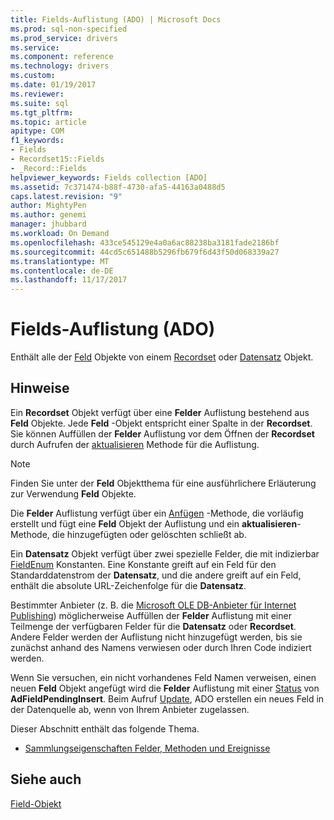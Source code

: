 ```yaml
---
title: Fields-Auflistung (ADO) | Microsoft Docs
ms.prod: sql-non-specified
ms.prod_service: drivers
ms.service: 
ms.component: reference
ms.technology: drivers
ms.custom: 
ms.date: 01/19/2017
ms.reviewer: 
ms.suite: sql
ms.tgt_pltfrm: 
ms.topic: article
apitype: COM
f1_keywords:
- Fields
- Recordset15::Fields
- _Record::Fields
helpviewer_keywords: Fields collection [ADO]
ms.assetid: 7c371474-b88f-4730-afa5-44163a0488d5
caps.latest.revision: "9"
author: MightyPen
ms.author: genemi
manager: jhubbard
ms.workload: On Demand
ms.openlocfilehash: 433ce545129e4a0a6ac88238ba3181fade2186bf
ms.sourcegitcommit: 44cd5c651488b5296fb679f6d43f50d068339a27
ms.translationtype: MT
ms.contentlocale: de-DE
ms.lasthandoff: 11/17/2017
---
```

# <a name="fields-collection-ado"></a>Fields-Auflistung (ADO)
Enthält alle der [Feld](../../../ado/reference/ado-api/field-object.md) Objekte von einem [Recordset](../../../ado/reference/ado-api/recordset-object-ado.md) oder [Datensatz](../../../ado/reference/ado-api/record-object-ado.md) Objekt.  
  
## <a name="remarks"></a>Hinweise  
 Ein **Recordset** Objekt verfügt über eine **Felder** Auflistung bestehend aus **Feld** Objekte. Jede **Feld** -Objekt entspricht einer Spalte in der **Recordset**. Sie können Auffüllen der **Felder** Auflistung vor dem Öffnen der **Recordset** durch Aufrufen der [aktualisieren](../../../ado/reference/ado-api/refresh-method-ado.md) Methode für die Auflistung.  
  
> [!NOTE]
>  Finden Sie unter der **Feld** Objektthema für eine ausführlichere Erläuterung zur Verwendung **Feld** Objekte.  
  
 Die **Felder** Auflistung verfügt über ein [Anfügen](../../../ado/reference/ado-api/append-method-ado.md) -Methode, die vorläufig erstellt und fügt eine **Feld** Objekt der Auflistung und ein **aktualisieren**-Methode, die hinzugefügten oder gelöschten schließt ab.  
  
 Ein **Datensatz** Objekt verfügt über zwei spezielle Felder, die mit indizierbar [FieldEnum](../../../ado/reference/ado-api/fieldenum.md) Konstanten. Eine Konstante greift auf ein Feld für den Standarddatenstrom der **Datensatz**, und die andere greift auf ein Feld, enthält die absolute URL-Zeichenfolge für die **Datensatz**.  
  
 Bestimmter Anbieter (z. B. die [Microsoft OLE DB-Anbieter für Internet Publishing](../../../ado/guide/appendixes/microsoft-ole-db-provider-for-internet-publishing.md)) möglicherweise Auffüllen der **Felder** Auflistung mit einer Teilmenge der verfügbaren Felder für die **Datensatz** oder **Recordset**. Andere Felder werden der Auflistung nicht hinzugefügt werden, bis sie zunächst anhand des Namens verwiesen oder durch Ihren Code indiziert werden.  
  
 Wenn Sie versuchen, ein nicht vorhandenes Feld Namen verweisen, einen neuen **Feld** Objekt angefügt wird die **Felder** Auflistung mit einer [Status](../../../ado/reference/ado-api/status-property-ado-field.md) von  **AdFieldPendingInsert**. Beim Aufruf [Update](../../../ado/reference/ado-api/update-method.md), ADO erstellen ein neues Feld in der Datenquelle ab, wenn von Ihrem Anbieter zugelassen.  
  
 Dieser Abschnitt enthält das folgende Thema.  
  
-   [Sammlungseigenschaften Felder, Methoden und Ereignisse](../../../ado/reference/ado-api/fields-collection-properties-methods-and-events.md)  
  
## <a name="see-also"></a>Siehe auch  
 [Field-Objekt](../../../ado/reference/ado-api/field-object.md)
